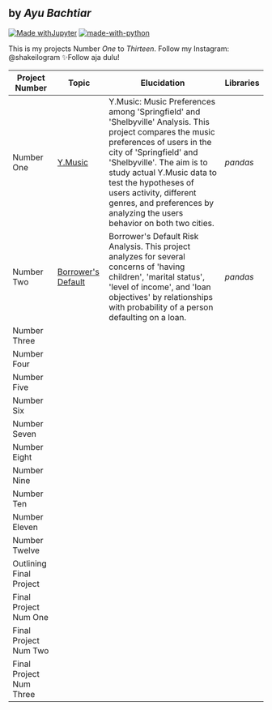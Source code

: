 ## by _Ayu Bachtiar_

[![Made withJupyter](https://img.shields.io/badge/Made%20with-Jupyter-orange?style=for-the-badge&logo=Jupyter)](https://jupyter.org/try)
[![made-with-python](https://img.shields.io/badge/Made%20with-Python-1f425f.svg)](https://www.python.org/)

This is my projects Number _One_ to _Thirteen_.
Follow my Instagram: @shakeilogram
✨Follow aja dulu!

| Project Number          | Topic                                                                                                                                                          | Elucidation                                                                                                                                                                                                                                                                                                                                             | Libraries |
|-------------------------|----------------------------------------------------------------------------------------------------------------------------------------------------------------|---------------------------------------------------------------------------------------------------------------------------------------------------------------------------------------------------------------------------------------------------------------------------------------------------------------------------------------------------------|-----------|
| Number One              | [Y.Music](https://github.com/ayuwulandarirosib/data-analyst-awrb-projects/blob/project1-y.music-awrb/project1-y.music-awrb.ipynb)                              | Y.Music: Music Preferences among 'Springfield' and 'Shelbyville' Analysis. This project compares the music preferences of users in the city of 'Springfield' and 'Shelbyville'. The aim is to study actual Y.Music data to test the hypotheses of users activity, different genres, and preferences by analyzing the users behavior on both two cities. | _pandas_  |
| Number Two              | [Borrower's Default](https://github.com/ayuwulandarirosib/data-analyst-awrb-projects/blob/project2-borrower.default-awrb/project2-borrower.default-awrb.ipynb) | Borrower's Default Risk Analysis. This project analyzes for several concerns of 'having children', 'marital status', 'level of income', and 'loan objectives' by relationships with probability of a person defaulting on a loan.                                                                                                                       | _pandas_  |
| Number Three            |                                                                                                                                                                |                                                                                                                                                                                                                                                                                                                                                         |           |
| Number Four             |                                                                                                                                                                |                                                                                                                                                                                                                                                                                                                                                         |           |
| Number Five             |                                                                                                                                                                |                                                                                                                                                                                                                                                                                                                                                         |           |
| Number Six              |                                                                                                                                                                |                                                                                                                                                                                                                                                                                                                                                         |           |
| Number Seven            |                                                                                                                                                                |                                                                                                                                                                                                                                                                                                                                                         |           |
| Number Eight            |                                                                                                                                                                |                                                                                                                                                                                                                                                                                                                                                         |           |
| Number Nine             |                                                                                                                                                                |                                                                                                                                                                                                                                                                                                                                                         |           |
| Number Ten              |                                                                                                                                                                |                                                                                                                                                                                                                                                                                                                                                         |           |
| Number Eleven           |                                                                                                                                                                |                                                                                                                                                                                                                                                                                                                                                         |           |
| Number Twelve           |                                                                                                                                                                |                                                                                                                                                                                                                                                                                                                                                         |           |
| Outlining Final Project |                                                                                                                                                                |                                                                                                                                                                                                                                                                                                                                                         |           |
| Final Project Num One   |                                                                                                                                                                |                                                                                                                                                                                                                                                                                                                                                         |           |
| Final Project Num Two   |                                                                                                                                                                |                                                                                                                                                                                                                                                                                                                                                         |           |
| Final Project Num Three |                                                                                                                                                                |                                                                                                                                                                                                                                                                                                                                                         |           |
